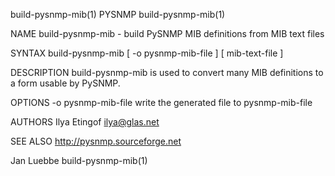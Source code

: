 build-pysnmp-mib(1)                                                   PYSNMP                                                   build-pysnmp-mib(1)

NAME
       build-pysnmp-mib - build PySNMP MIB definitions from MIB text files

SYNTAX
       build-pysnmp-mib [ -o pysnmp-mib-file ] [ mib-text-file ]

DESCRIPTION
       build-pysnmp-mib is used to convert many MIB definitions to a form usable by PySNMP.

OPTIONS
       -o  pysnmp-mib-file
              write the generated file to pysnmp-mib-file

AUTHORS
       Ilya Etingof <ilya@glas.net>

SEE ALSO
       http://pysnmp.sourceforge.net

Jan Luebbe                                                                                                                     build-pysnmp-mib(1)
